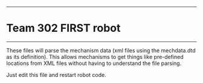 *************************************************************************************************************
 #  Team 302 FIRST robot 
*************************************************************************************************************

These files will parse the mechanism data (xml files using the mechdata.dtd as its definition).  This allows
mechanisms to get things like pre-defined locations from XML files without having to understand the file
parsing. 

Just edit this file and restart robot code.


